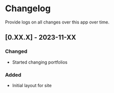 # Changelog

Provide logs on all changes over this app over time.

## [0.XX.X] - 2023-11-XX

### Changed
- Started changing portfolios

### Added
- Initial layout for site
